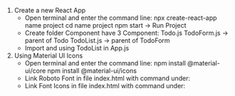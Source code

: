 1. Create a new React App
    - Open terminal and enter the command line:
        npx create-react-app name project
        cd name project
        npm start -> Run Project
    - Create folder Component have 3 Component:
        Todo.js
        TodoForm.js -> parent of Todo
        TodoList.js -> parent of TodoForm
    - Import and using TodoList in App.js
2. Using Material UI Icons
    - Open terminal and enter the command line:
        npm install @material-ui/core
        npm install @material-ui/icons
    - Link Roboto Font in file index.html with command under:
        <link rel="stylesheet" href="https://fonts.googleapis.com/css?family=Roboto:300,400,500,700&display=swap" />
    - Link Font Icons in file index.html with command under:
        <link rel="stylesheet" href="https://fonts.googleapis.com/icon?family=Material+Icons" />
